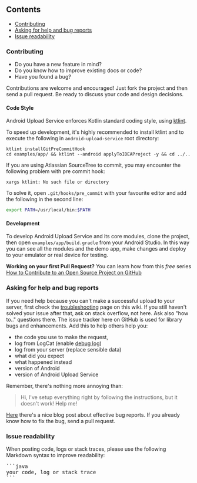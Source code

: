 ## Contents
* [Contributing](#contribute)
* [Asking for help and bug reports](#help)
* [Issue readability](#readability)

### <a name="contribute"></a> Contributing
* Do you have a new feature in mind?
* Do you know how to improve existing docs or code?
* Have you found a bug?

Contributions are welcome and encouraged! Just fork the project and then send a pull request. Be ready to discuss your code and design decisions.

#### Code Style
Android Upload Service enforces Kotlin standard coding style, using [ktlint](https://ktlint.github.io/).

To speed up development, it's highly recommended to install ktlint and to execute the following in `android-upload-service` root directory:

```
ktlint installGitPreCommitHook
cd examples/app/ && ktlint --android applyToIDEAProject -y && cd ../..
```
If you are using Atlassian SourceTree to commit, you may encounter the following problem with pre commit hook:

```
xargs ktlint: No such file or directory
```

To solve it, open `.git/hooks/pre_commit` with your favourite editor and add the following in the second line:

```bash
export PATH=/usr/local/bin:$PATH
```

#### Development
To develop Android Upload Service and its core modules, clone the project, then open `examples/app/build.gradle` from your Android Studio. In this way you can see all the modules and the demo app, make changes and deploy to your emulator or real device for testing.

**Working on your first Pull Request?** You can learn how from this *free* series [How to Contribute to an Open Source Project on GitHub](https://egghead.io/series/how-to-contribute-to-an-open-source-project-on-github)

### <a name="help"></a> Asking for help and bug reports
If you need help because you can't make a successful upload to your server, first check the [troubleshooting](https://github.com/gotev/android-upload-service/wiki/Troubleshooting) page on this wiki. If you still haven't solved your issue after that, ask on stack overflow, not here. Ask also "how to.." questions there. The issue tracker here on GitHub is used for library bugs and enhancements. Add this to help others help you:
* the code you use to make the request, 
* log from LogCat (enable [debug log](https://github.com/gotev/android-upload-service/wiki/Recipes#logging-))
* log from your server (replace sensible data)
* what did you expect
* what happened instead
* version of Android
* version of Android Upload Service

Remember, there's nothing more annoying than:
> Hi, I've setup everything right by following the instructions, but it doesn't work! Help me!

[Here](http://coenjacobs.me/2013/12/06/effective-bug-reports-on-github/) there's a nice blog post about effective bug reports.
If you already know how to fix the bug, send a pull request.

### <a name="readability"></a> Issue readability
When posting code, logs or stack traces, please use the following Markdown syntax to improve readability:
<pre>
```java
your code, log or stack trace
```
</pre>
